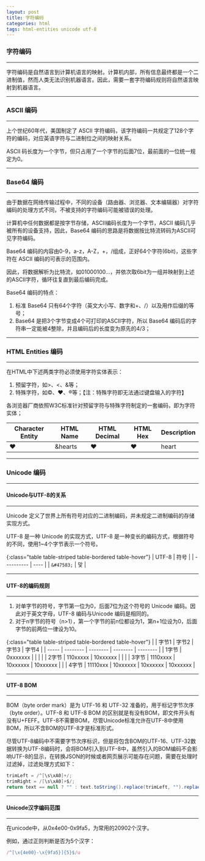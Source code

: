 ```yaml
---
layout: post
title: 字符编码
categories: html
tags: html-entities unicode utf-8
---
```


### 字符编码

---

字符编码是自然语言到计算机语言的映射。计算机内部，所有信息最终都是一个二进制值，然而人类无法识别机器语言。因此，需要一套字符编码规则将自然语言映射到机器语言。

---

### ASCII 编码

---

上个世纪60年代，美国制定了 ASCII 字符编码，该字符编码一共规定了128个字符的编码，对应英语字符与二进制位之间的映射关系。

ASCII 码长度为一个字节，但只占用了一个字节的后面7位，最前面的一位统一规定为0。

---

### Base64 编码

---

由于数据在网络传输过程中，不同的设备（路由器、浏览器、文本编辑器）对字符编码的处理方式不同，不被支持的字符编码可能被错误的处理。

计算机中任何数据都是按字节存储，ASCII编码长度为一个字节，ASCII 编码几乎被所有的设备支持，因此，Base64 编码的思路是将数据按比特流转码为ASCII可见字符编码。

Base64 编码的内容由0-9，a-z，A-Z，+，/组成，正好64个字符(6bit)，这些字符在 ASCII 编码的可表示的范围内。

因此，将数据解析为比特流，如01000100...，并依次取6bit为一组并映射到上述的ASCII字符，循环往复直到最后编码完成。

Base64 编码的特点：

1. 标准 Base64 只有64个字符（英文大小写、数字和+、/）以及用作后缀的等号；
2. Base64 是把3个字节变成4个可打印的ASCII字符，所以 Base64 编码后的字符串一定能被4整除，并且编码后的长度变为原先的4/3；

---

### HTML Entities 编码

---

在HTML中下述两类字符必须使用字符实体表示：<br/>

1. 预留字符，如>、<、&等；
2. 特殊字符，如©、♥、®等；【注：特殊字符即无法通过键盘输入的字符】

各浏览器厂商依照W3C标准针对预留字符与特殊字符制定的一套编码，即为字符实体；

<table class="table table-striped table-bordered table-hover">
	<thead>
		<tr>
		  <th>Character Entity</th>
		  <th>HTML Name</th>
		  <th>HTML Decimal</th>
		  <th>HTML Hex</th>
		  <th>Description</th>
		</tr>
	</thead>
	<tbody>
		<tr>
		  <td>&hearts;</td>
		  <td>&hearts</td>
		  <td>&#9829</td>
		  <td>&#x02665</td>
		  <td>heart</td>
		</tr>
	</tbody>
</table>

---

### Unicode 编码

---

#### Unicode与UTF-8的关系

---

Unicode 定义了世界上所有符号对应的二进制编码，并未规定二进制编码的存储实现方式。

UTF-8 是一种 Unicode 的实现方式，UTF-8 是一种变长的编码方式，根据符号的不同，使用1~4个字节表示一个符号。

{:class="table table-striped table-bordered table-hover"}
| UTF-8      | 符号 |
| ---------- | ---- |
| `&#47583;` | 맟   |

---

#### UTF-8的编码规则

---

1. 对单字节的符号，字节第一位为0，后面7位为这个符号的 Unicode 编码。因此对于英文字母，UTF-8 编码与Unicode 编码是相同的。
2. 对于n字节的符号（n>1），第一个字节的前n位都设为1，第n+1位设为0，后面字节的前两位一律设为10。

{:class="table table-striped table-bordered table-hover"}
|       | 字节1    | 字节2    | 字节3    | 字节4    |
| ----- | -------- | -------- | -------- | -------- |
| 1字节 | 0xxxxxxx |          |          |          |
| 2字节 | 110xxxxx | 10xxxxxx |          |          |
| 3字节 | 1110xxxx | 10xxxxxx | 10xxxxxx |          |
| 4字节 | 11110xxx | 10xxxxxx | 10xxxxxx | 10xxxxxx |

---

#### UTF-8 BOM

---

BOM（byte order mark）是为 UTF-16 和 UTF-32 准备的，用于标记字节次序（byte order）。UTF-8 和 UTF-8 BOM 的区别就是有没有BOM，即文件开头有没有U+FEFF。UTF-8不需要BOM，尽管Unicode标准允许在UTF-8中使用BOM，所以不含BOM的UTF-8才是标准形式。

尽管UTF-8编码中不需要字节次序标识，但是将包含BOM的UTF-16、UTF-32数据转换为UTF-8编码时，会将BOM引入到UTF-8中，虽然引入的BOM编码不会影响UTF-8的显示，在转换JSON的时候或者网页展示可能存在问题，需要在处理时过滤掉，过滤处理方式如下：

```java
trimLeft = /^[\s\xA0]+/;
trimRight = /[\s\xA0]+$/;
return text == null ? "" : text.toString().replace(trimLeft, "").replace(trimRight, "");
```

---

#### Unicode汉字编码范围

---

在unicode中，从0x4e00-0x9fa5，为常用的20902个汉字。

例如，通过正则判断是否为5个汉字：

```js
/^[\x{4e00}-\x{9fa5}]{5}$/u
```
